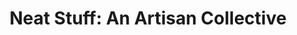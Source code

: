 ---
title: "Neat Stuff: An Artisan Collective"
url: /denver/neat-stuff-an-artisan-collective/
shop: Andenken
---